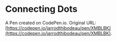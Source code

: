 # Connecting Dots

A Pen created on CodePen.io. Original URL: [https://codepen.io/jarrodthibodeau/pen/XMBLBK](https://codepen.io/jarrodthibodeau/pen/XMBLBK).

